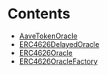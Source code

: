 

# Contents
- [AaveTokenOracle](AaveTokenOracle.sol/contract.AaveTokenOracle.md)
- [ERC4626DelayedOracle](ERC4626DelayedOracle.sol/contract.ERC4626DelayedOracle.md)
- [ERC4626Oracle](ERC4626Oracle.sol/contract.ERC4626Oracle.md)
- [ERC4626OracleFactory](ERC4626OracleFactory.sol/contract.ERC4626OracleFactory.md)
